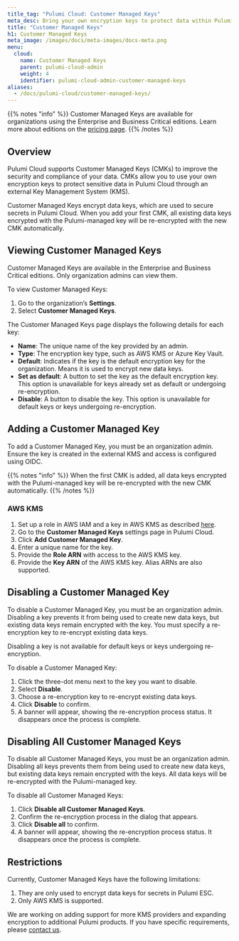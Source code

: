 ```yaml
---
title_tag: "Pulumi Cloud: Customer Managed Keys"
meta_desc: Bring your own encryption keys to protect data within Pulumi Cloud for enhanced security and compliance.
title: "Customer Managed Keys"
h1: Customer Managed Keys
meta_image: /images/docs/meta-images/docs-meta.png
menu:
  cloud:
    name: Customer Managed Keys
    parent: pulumi-cloud-admin
    weight: 4
    identifier: pulumi-cloud-admin-customer-managed-keys
aliases:
  - /docs/pulumi-cloud/customer-managed-keys/
---
```


{{% notes "info" %}}
Customer Managed Keys are available for organizations using the Enterprise and Business Critical editions.
Learn more about editions on the [pricing page](/pricing/).
{{% /notes %}}

## Overview

Pulumi Cloud supports Customer Managed Keys (CMKs) to improve the security and compliance of your data. CMKs allow you
to use your own encryption keys to protect sensitive data in Pulumi Cloud through an external
Key Management System (KMS).

Customer Managed Keys encrypt data keys, which are used to secure secrets in Pulumi Cloud. When you add your first CMK,
all existing data keys encrypted with the Pulumi-managed key will be re-encrypted with the new CMK automatically.

## Viewing Customer Managed Keys

Customer Managed Keys are available in the Enterprise and Business Critical editions. Only organization admins can view
them.

To view Customer Managed Keys:

1. Go to the organization’s **Settings**.
2. Select **Customer Managed Keys**.

The Customer Managed Keys page displays the following details for each key:

- **Name**: The unique name of the key provided by an admin.
- **Type**: The encryption key type, such as AWS KMS or Azure Key Vault.
- **Default**: Indicates if the key is the default encryption key for the organization. Means it is used to encrypt new
  data keys.
- **Set as default**: A button to set the key as the default encryption key. This option is unavailable for keys already
  set as default or undergoing re-encryption.
- **Disable**: A button to disable the key. This option is unavailable for default keys or keys undergoing
  re-encryption.

## Adding a Customer Managed Key

To add a Customer Managed Key, you must be an organization admin. Ensure the key is created in the external KMS and
access is configured using OIDC.

{{% notes "info" %}}
When the first CMK is added, all data keys encrypted with the Pulumi-managed key will be re-encrypted with the new CMK
automatically.
{{% /notes %}}

### AWS KMS

1. Set up a role in AWS IAM and a key in AWS KMS as
   described [here](/docs/pulumi-cloud/admin/customer-managed-keys/aws-kms/).
2. Go to the **Customer Managed Keys** settings page in Pulumi Cloud.
3. Click **Add Customer Managed Key**.
4. Enter a unique name for the key.
5. Provide the **Role ARN** with access to the AWS KMS key.
6. Provide the **Key ARN** of the AWS KMS key. Alias ARNs are also supported.

## Disabling a Customer Managed Key

To disable a Customer Managed Key, you must be an organization admin. Disabling a key prevents it from being used to
create new data keys, but existing data keys remain encrypted with the key. You must specify a re-encryption key to
re-encrypt existing data keys.

Disabling a key is not available for default keys or keys undergoing re-encryption.

To disable a Customer Managed Key:

1. Click the three-dot menu next to the key you want to disable.
2. Select **Disable**.
3. Choose a re-encryption key to re-encrypt existing data keys.
4. Click **Disable** to confirm.
5. A banner will appear, showing the re-encryption process status. It disappears once the process is complete.

## Disabling All Customer Managed Keys

To disable all Customer Managed Keys, you must be an organization admin. Disabling all keys prevents them from being
used to create new data keys, but existing data keys remain encrypted with the keys. All data keys will be re-encrypted
with the Pulumi-managed key.

To disable all Customer Managed Keys:

1. Click **Disable all Customer Managed Keys**.
2. Confirm the re-encryption process in the dialog that appears.
3. Click **Disable all** to confirm.
4. A banner will appear, showing the re-encryption process status. It disappears once the process is complete.

## Restrictions

Currently, Customer Managed Keys have the following limitations:

1. They are only used to encrypt data keys for secrets in Pulumi ESC.
2. Only AWS KMS is supported.

We are working on adding support for more KMS providers and expanding encryption to additional Pulumi products. If you
have specific requirements, please [contact us](/contact/).
